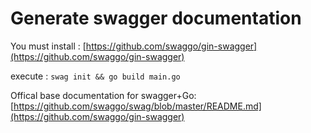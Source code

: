 # Generate swagger documentation

You must install : [https://github.com/swaggo/gin-swagger](https://github.com/swaggo/gin-swagger)

execute : `swag init && go build main.go`

Offical base documentation for
swagger+Go: [https://github.com/swaggo/swag/blob/master/README.md](https://github.com/swaggo/gin-swagger)

